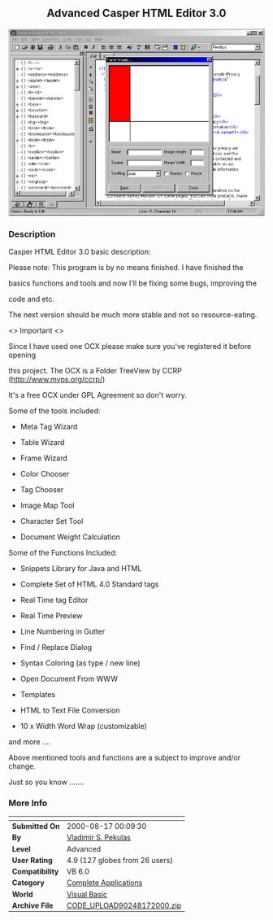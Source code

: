 ﻿<div align="center">

## Advanced Casper HTML Editor 3\.0

<img src="PIC200081714532401.gif">
</div>

### Description

Casper HTML Editor 3.0 basic description:

Please note: This program is by no means finished. I have finished the

basics functions and tools and now I'll be fixing some bugs, improving the

code and etc.

The next version should be much more stable and not so resource-eating.

<> Important <>

Since I have used one OCX please make sure you've registered it before opening

this project. The OCX is a Folder TreeView by CCRP (http://www.mvps.org/ccrp/)

It's a free OCX under GPL Agreement so don't worry.

Some of the tools included:

* Meta Tag Wizard

* Table Wizard

* Frame Wizard

* Color Chooser

* Tag Chooser

* Image Map Tool

* Character Set Tool

* Document Weight Calculation

Some of the Functions Included:

* Snippets Library for Java and HTML

* Complete Set of HTML 4.0 Standard tags

* Real Time tag Editor

* Real Time Preview

* Line Numbering in Gutter

* Find / Replace Dialog

* Syntax Coloring (as type / new line)

* Open Document From WWW

* Templates

* HTML to Text File Conversion

* 10 x Width Word Wrap (customizable)

and more ....

Above mentioned tools and functions are a subject to improve and/or change.

Just so you know .......
 
### More Info
 


<span>             |<span>
---                |---
**Submitted On**   |2000-08-17 00:09:30
**By**             |[Vladimir S\. Pekulas](https://github.com/Planet-Source-Code/PSCIndex/blob/master/ByAuthor/vladimir-s-pekulas.md)
**Level**          |Advanced
**User Rating**    |4.9 (127 globes from 26 users)
**Compatibility**  |VB 6\.0
**Category**       |[Complete Applications](https://github.com/Planet-Source-Code/PSCIndex/blob/master/ByCategory/complete-applications__1-27.md)
**World**          |[Visual Basic](https://github.com/Planet-Source-Code/PSCIndex/blob/master/ByWorld/visual-basic.md)
**Archive File**   |[CODE\_UPLOAD90248172000\.zip](https://github.com/Planet-Source-Code/vladimir-s-pekulas-advanced-casper-html-editor-3-0__1-10740/archive/master.zip)








